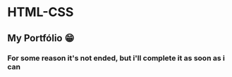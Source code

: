 # HTML-CSS
## My Portfólio 😁
### For some reason it's not ended, but i'll complete it as soon as i can
